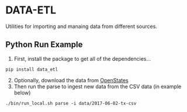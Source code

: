 # DATA-ETL
Utilities for importing and manaing data from different sources.

## Python Run Example

1. First, install the package to get all of the dependencies...

``pip install data_etl``

2. Optionally, download the data from [OpenStates](https://openstates.org/downloads/)
3. Then run the parse to ingest new data from the CSV data (in example below)

``./bin/run_local.sh parse -i data/2017-06-02-tx-csv``

